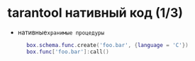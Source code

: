 
# tarantool нативный код                       (1/3)


  - нативные`хранимые процедуры`
```lua
      box.schema.func.create('foo.bar', {language = 'C'})
      box.func['foo.bar']:call()
```




















